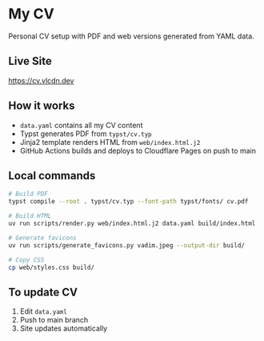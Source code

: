 # My CV

Personal CV setup with PDF and web versions generated from YAML data.

## Live Site

<https://cv.vlcdn.dev>

## How it works

- `data.yaml` contains all my CV content
- Typst generates PDF from `typst/cv.typ`
- Jinja2 template renders HTML from `web/index.html.j2`
- GitHub Actions builds and deploys to Cloudflare Pages on push to main

## Local commands

```bash
# Build PDF
typst compile --root . typst/cv.typ --font-path typst/fonts/ cv.pdf

# Build HTML
uv run scripts/render.py web/index.html.j2 data.yaml build/index.html

# Generate favicons
uv run scripts/generate_favicons.py vadim.jpeg --output-dir build/

# Copy CSS
cp web/styles.css build/
```

## To update CV

1. Edit `data.yaml`
2. Push to main branch
3. Site updates automatically
